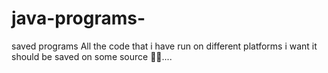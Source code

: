 # java-programs-
saved programs
All the code that i have run on different platforms i want it should be saved on some source 🤷‍♂️....
